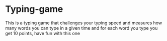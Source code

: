 # Typing-game
This is a typing game that challenges your typing speed and measures how many words you can type in a given time and for each word you type you get 10 points, have fun with this one
